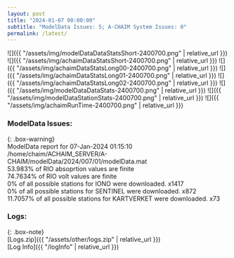 ```yaml
---
layout: post
title: "2024-01-07 00:00:00"
subtitle: "ModelData Issues: 5; A-CHAIM System Issues: 0"
permalink: /latest/
---
```


![]({{ "/assets/img/modelDataDataStatsShort-2400700.png" | relative_url }})
![]({{ "/assets/img/achaimDataStatsShort-2400700.png" | relative_url }})
![]({{ "/assets/img/achaimDataStatsLong00-2400700.png" | relative_url }})
![]({{ "/assets/img/achaimDataStatsLong01-2400700.png" | relative_url }})
![]({{ "/assets/img/achaimDataStatsLong02-2400700.png" | relative_url }})
![]({{ "/assets/img/modelDataDataStats-2400700.png" | relative_url }})
![]({{ "/assets/img/modelDataStationStats-2400700.png" | relative_url }})
![]({{ "/assets/img/achaimRunTime-2400700.png" | relative_url }})


### ModelData Issues:  
  
{: .box-warning}  
 ModelData report for 07-Jan-2024 01:15:10   
 /home/chaim/ACHAIM_SERVER/A-CHAIM/modelData/2024/007/01/modelData.mat   
 53.983% of RIO absoprtion values are finite   
 74.7634% of RIO volt values are finite   
 0% of all possible stations for IONO were downloaded. x1417   
 0% of all possible stations for SENTINEL were downloaded. x872   
 11.7057% of all possible stations for KARTVERKET were downloaded. x73   
  


### Logs:  
  
{: .box-note}  
[Logs.zip]({{ "/assets/other/logs.zip" | relative_url }})  
[Log Info]({{ "/logInfo" | relative_url }})  
